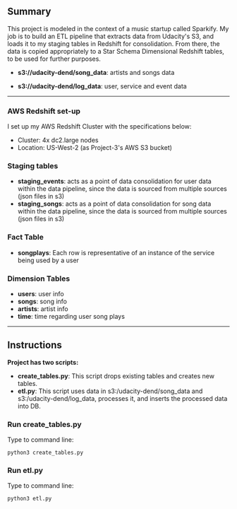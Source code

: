 

## Summary

This project is modeled in the context of a music startup called Sparkify. My job is to build an ETL pipeline that extracts data from Udacity's S3, and loads it to my staging tables in Redshift for consolidation. From there, the data is copied appropriately to a Star Schema Dimensional Redshift tables, to be used for further purposes. 

* **s3://udacity-dend/song_data**: artists and songs data


* **s3://udacity-dend/log_data**: user, service and event data 


---


### AWS Redshift set-up

I set up my AWS Redshift Cluster with the specifications below:

* Cluster: 4x dc2.large nodes
* Location: US-West-2 (as Project-3's AWS S3 bucket)

### Staging tables

* **staging_events**: acts as a point of data consolidation for user data within the data pipeline, since the data is sourced from multiple sources (json files in s3)
* **staging_songs**: acts as a point of data consolidation for song data within the data pipeline, since the data is sourced from multiple sources (json files in s3)

### Fact Table

* **songplays**: Each row is representative of an instance of the service being used by a user

### Dimension Tables

* **users**: user info 
* **songs**: song info 
* **artists**: artist info 
* **time**: time regarding user song plays 

---

## Instructions

**Project has two scripts:**

* **create_tables.py**: This script drops existing tables and creates new tables.
* **etl.py**: This script uses data in s3:/udacity-dend/song_data and s3:/udacity-dend/log_data, processes it, and inserts the processed data into DB.


### Run create_tables.py

Type to command line:

`python3 create_tables.py`

### Run etl.py

Type to command line:

`python3 etl.py`

